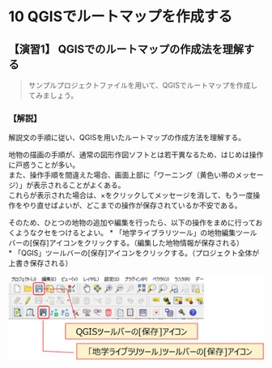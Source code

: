 # 10 QGISでルートマップを作成する  

## 【演習1】 QGISでのルートマップの作成法を理解する  

> サンプルプロジェクトファイルを用いて、QGISでルートマップを作成してみましょう。  


### 【解説】  

解説文の手順に従い、QGISを用いたルートマップの作成方法を理解する。  

地物の描画の手順が、通常の図形作図ソフトとは若干異なるため、はじめは操作に戸惑うことが多い。  
また、操作手順を間違えた場合、画面上部に「ワーニング（黄色い帯のメッセージ）」が表示されることがよくある。  
これらが表示された場合は、×をクリックしてメッセージを消して、もう一度操作をやり直せばよいが、どこまでの操作が保存されているか不安である。  

そのため、ひとつの地物の追加や編集を行ったら、以下の操作をまめに行っておくようなクセをつけるとよい。
    * 「地学ライブラリツール」の地物編集ツールバーの[保存]アイコンをクリックする。（編集した地物情報が保存される）  
    * 「QGIS」ツールバーの[保存]アイコンをクリックする。（プロジェクト全体が上書き保存される）  

![保存をまめにクリック](./img/task_10_1_1.png)
